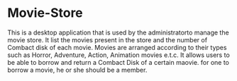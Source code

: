 # Movie-Store
This is a desktop application that is used by the administratorto manage the movie store. It list the movies present in the store and the number of Combact disk of each movie. Movies are arranged according to their types such as Horror, Adventure, Action, Animation movies e.t.c. It allows users to be able to borrow and return a Combact Disk of a certain maovie. for one to borrow a movie, he or she should be a member.
